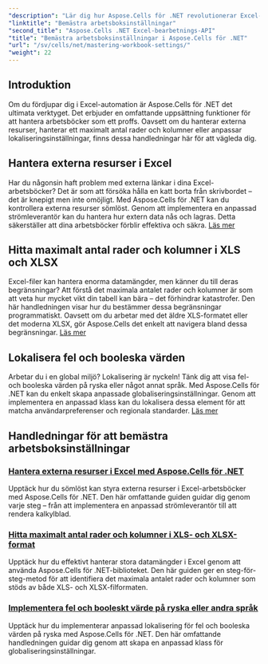 ```yaml
---
"description": "Lär dig hur Aspose.Cells för .NET revolutionerar Excel-hanteringen. Handledningarna täcker lokalisering, datahantering, externa resurser och arbetsboksinställningar på djupet."
"linktitle": "Bemästra arbetsboksinställningar"
"second_title": "Aspose.Cells .NET Excel-bearbetnings-API"
"title": "Bemästra arbetsboksinställningar i Aspose.Cells för .NET"
"url": "/sv/cells/net/mastering-workbook-settings/"
"weight": 22
---
```


## Introduktion

Om du fördjupar dig i Excel-automation är Aspose.Cells för .NET det ultimata verktyget. Det erbjuder en omfattande uppsättning funktioner för att hantera arbetsböcker som ett proffs. Oavsett om du hanterar externa resurser, hanterar ett maximalt antal rader och kolumner eller anpassar lokaliseringsinställningar, finns dessa handledningar här för att vägleda dig.

## Hantera externa resurser i Excel

Har du någonsin haft problem med externa länkar i dina Excel-arbetsböcker? Det är som att försöka hålla en katt borta från skrivbordet – det är knepigt men inte omöjligt. Med Aspose.Cells för .NET kan du kontrollera externa resurser sömlöst. Genom att implementera en anpassad strömleverantör kan du hantera hur extern data nås och lagras. Detta säkerställer att dina arbetsböcker förblir effektiva och säkra. [Läs mer](./manage-external-resources-in-excel/)

## Hitta maximalt antal rader och kolumner i XLS och XLSX

Excel-filer kan hantera enorma datamängder, men känner du till deras begränsningar? Att förstå det maximala antalet rader och kolumner är som att veta hur mycket vikt din tabell kan bära – det förhindrar katastrofer. Den här handledningen visar hur du bestämmer dessa begränsningar programmatiskt. Oavsett om du arbetar med det äldre XLS-formatet eller det moderna XLSX, gör Aspose.Cells det enkelt att navigera bland dessa begränsningar. [Läs mer](./find-maximum-rows-and-columns/)

## Lokalisera fel och booleska värden

Arbetar du i en global miljö? Lokalisering är nyckeln! Tänk dig att visa fel- och booleska värden på ryska eller något annat språk. Med Aspose.Cells för .NET kan du enkelt skapa anpassade globaliseringsinställningar. Genom att implementera en anpassad klass kan du lokalisera dessa element för att matcha användarpreferenser och regionala standarder. [Läs mer](./implement-error-and-boolean-value-in-russian-languages/)

## Handledningar för att bemästra arbetsboksinställningar
### [Hantera externa resurser i Excel med Aspose.Cells för .NET](./manage-external-resources-in-excel/)
Upptäck hur du sömlöst kan styra externa resurser i Excel-arbetsböcker med Aspose.Cells för .NET. Den här omfattande guiden guidar dig genom varje steg – från att implementera en anpassad strömleverantör till att rendera kalkylblad.
### [Hitta maximalt antal rader och kolumner i XLS- och XLSX-format](./find-maximum-rows-and-columns/)
Upptäck hur du effektivt hanterar stora datamängder i Excel genom att använda Aspose.Cells för .NET-biblioteket. Den här guiden ger en steg-för-steg-metod för att identifiera det maximala antalet rader och kolumner som stöds av både XLS- och XLSX-filformaten.
### [Implementera fel och booleskt värde på ryska eller andra språk](./implement-error-and-boolean-value-in-russian-languages/)
Upptäck hur du implementerar anpassad lokalisering för fel och booleska värden på ryska med Aspose.Cells för .NET. Den här omfattande handledningen guidar dig genom att skapa en anpassad klass för globaliseringsinställningar.
